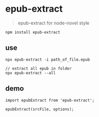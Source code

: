 # epub-extract

> epub-extract for node-novel style

`npm install epub-extract`

## use

```
npx epub-extract -i path_of_file.epub

// extract all epub in folder
npx epub-extract --all
```

## demo

```
import epubExtract from 'epub-extract';

epubExtract(srcFile, options);
```
